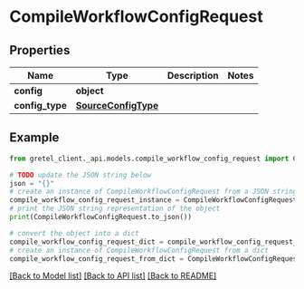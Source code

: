 # CompileWorkflowConfigRequest


## Properties

Name | Type | Description | Notes
------------ | ------------- | ------------- | -------------
**config** | **object** |  | 
**config_type** | [**SourceConfigType**](SourceConfigType.md) |  | 

## Example

```python
from gretel_client._api.models.compile_workflow_config_request import CompileWorkflowConfigRequest

# TODO update the JSON string below
json = "{}"
# create an instance of CompileWorkflowConfigRequest from a JSON string
compile_workflow_config_request_instance = CompileWorkflowConfigRequest.from_json(json)
# print the JSON string representation of the object
print(CompileWorkflowConfigRequest.to_json())

# convert the object into a dict
compile_workflow_config_request_dict = compile_workflow_config_request_instance.to_dict()
# create an instance of CompileWorkflowConfigRequest from a dict
compile_workflow_config_request_from_dict = CompileWorkflowConfigRequest.from_dict(compile_workflow_config_request_dict)
```
[[Back to Model list]](../README.md#documentation-for-models) [[Back to API list]](../README.md#documentation-for-api-endpoints) [[Back to README]](../README.md)


